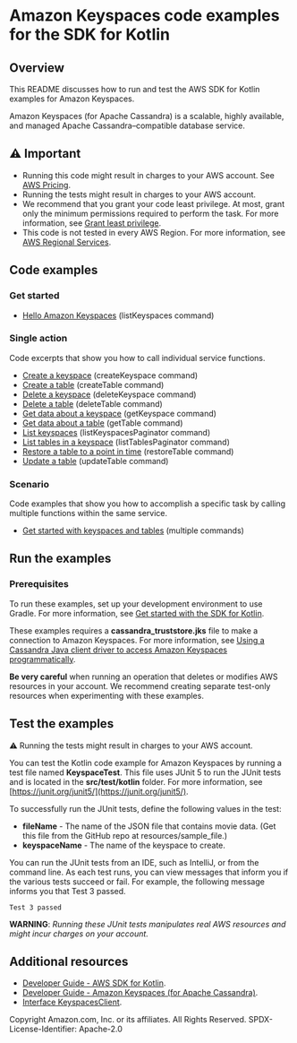 # Amazon Keyspaces code examples for the SDK for Kotlin

## Overview
This README discusses how to run and test the AWS SDK for Kotlin examples for Amazon Keyspaces.

Amazon Keyspaces (for Apache Cassandra) is a scalable, highly available, and managed Apache Cassandra–compatible database service. 

## ⚠️ Important
* Running this code might result in charges to your AWS account. See [AWS Pricing](https://aws.amazon.com/pricing/).
* Running the tests might result in charges to your AWS account.
* We recommend that you grant your code least privilege. At most, grant only the minimum permissions required to perform the task. For more information, see [Grant least privilege](https://docs.aws.amazon.com/IAM/latest/UserGuide/best-practices.html#grant-least-privilege). 
* This code is not tested in every AWS Region. For more information, see [AWS Regional Services](https://aws.amazon.com/about-aws/global-infrastructure/regional-product-services).

## Code examples

### Get started

- [Hello Amazon Keyspaces](https://github.com/awsdocs/aws-doc-sdk-examples/blob/main/kotlin/services/keyspaces/src/main/kotlin/com/example/keyspace/HelloKeyspaces.kt) (listKeyspaces command)

### Single action

Code excerpts that show you how to call individual service functions.

- [Create a keyspace](https://github.com/awsdocs/aws-doc-sdk-examples/blob/main/kotlin/services/keyspaces/src/main/kotlin/com/example/keyspace/ScenarioKeyspaces.kt) (createKeyspace command)
- [Create a table](https://github.com/awsdocs/aws-doc-sdk-examples/blob/main/kotlin/services/keyspaces/src/main/kotlin/com/example/keyspace/ScenarioKeyspaces.kt) (createTable command)
- [Delete a keyspace](https://github.com/awsdocs/aws-doc-sdk-examples/blob/main/kotlin/services/keyspaces/src/main/kotlin/com/example/keyspace/ScenarioKeyspaces.kt) (deleteKeyspace command)
- [Delete a table](https://github.com/awsdocs/aws-doc-sdk-examples/blob/main/kotlin/services/keyspaces/src/main/kotlin/com/example/keyspace/ScenarioKeyspaces.kt) (deleteTable command)
- [Get data about a keyspace](https://github.com/awsdocs/aws-doc-sdk-examples/blob/main/kotlin/services/keyspaces/src/main/kotlin/com/example/keyspace/ScenarioKeyspaces.kt) (getKeyspace command)
- [Get data about a table](https://github.com/awsdocs/aws-doc-sdk-examples/blob/main/kotlin/services/keyspaces/src/main/kotlin/com/example/keyspace/ScenarioKeyspaces.kt) (getTable command)
- [List keyspaces](https://github.com/awsdocs/aws-doc-sdk-examples/blob/main/kotlin/services/keyspaces/src/main/kotlin/com/example/keyspace/ScenarioKeyspaces.kt) (listKeyspacesPaginator command)
- [List tables in a keyspace](https://github.com/awsdocs/aws-doc-sdk-examples/blob/main/kotlin/services/keyspaces/src/main/kotlin/com/example/keyspace/ScenarioKeyspaces.kt) (listTablesPaginator command)
- [Restore a table to a point in time](https://github.com/awsdocs/aws-doc-sdk-examples/blob/main/kotlin/services/keyspaces/src/main/kotlin/com/example/keyspace/ScenarioKeyspaces.kt) (restoreTable command)
- [Update a table](https://github.com/awsdocs/aws-doc-sdk-examples/blob/main/kotlin/services/keyspaces/src/main/kotlin/com/example/keyspace/ScenarioKeyspaces.kt) (updateTable command)


### Scenario 

Code examples that show you how to accomplish a specific task by calling multiple functions within the same service.

- [Get started with keyspaces and tables](https://github.com/awsdocs/aws-doc-sdk-examples/blob/main/kotlin/services/keyspaces/src/main/kotlin/com/example/keyspace/ScenarioKeyspaces.kt) (multiple commands)

## Run the examples

### Prerequisites

To run these examples, set up your development environment to use Gradle. For more information, 
see [Get started with the SDK for Kotlin](https://docs.aws.amazon.com/sdk-for-kotlin/latest/developer-guide/get-started.html). 

 These examples requires a **cassandra_truststore.jks** file to make a connection to Amazon Keyspaces.
 For more information, see [Using a Cassandra Java client driver to access Amazon Keyspaces programmatically](https://docs.aws.amazon.com/keyspaces/latest/devguide/using_java_driver.html). 

**Be very careful** when running an operation that deletes or modifies AWS resources in your account. We recommend creating separate test-only resources when experimenting with these examples.

 ## Test the examples
 
 ⚠️ Running the tests might result in charges to your AWS account.

You can test the Kotlin code example for Amazon Keyspaces by running a test file named **KeyspaceTest**. This file uses JUnit 5 to run the JUnit tests and is located in the **src/test/kotlin** folder. For more information, see [https://junit.org/junit5/](https://junit.org/junit5/).

To successfully run the JUnit tests, define the following values in the test:

- **fileName** - The name of the JSON file that contains movie data. (Get this file from the GitHub repo at resources/sample_file.)
- **keyspaceName** - The name of the keyspace to create.

You can run the JUnit tests from an IDE, such as IntelliJ, or from the command line. As each test runs, you can view messages that inform you if the various tests succeed or fail. For example, the following message informs you that Test 3 passed.

	Test 3 passed

**WARNING**: _Running these JUnit tests manipulates real AWS resources and might incur charges on your account._

## Additional resources
* [Developer Guide - AWS SDK for Kotlin](https://docs.aws.amazon.com/sdk-for-kotlin/latest/developer-guide/get-started.html).
* [Developer Guide - Amazon Keyspaces (for Apache Cassandra)](https://docs.aws.amazon.com/keyspaces/latest/devguide/what-is-keyspaces.html).
* [Interface KeyspacesClient](https://sdk.amazonaws.com/kotlin/api/latest/keyspaces/aws.sdk.kotlin.services.keyspaces/-keyspaces-client/index.html).

Copyright Amazon.com, Inc. or its affiliates. All Rights Reserved. SPDX-License-Identifier: Apache-2.0


